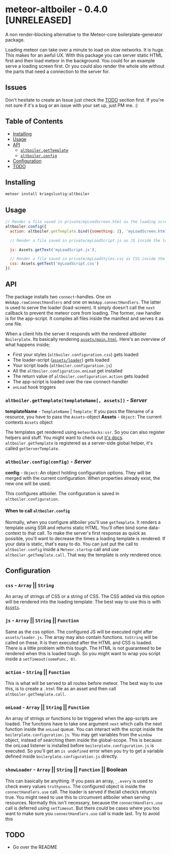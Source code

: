 # meteor-altboiler - 0.4.0 [UNRELEASED]

A non render-blocking alternative to the Meteor-core boilerplate-generator package.

Loading meteor can take over a minute to load on slow networks. It is huge. This makes for an awful UX. With this package you can server static HTML first and then load meteor in the background. You could for an example serve a loading screen first. Or you could also render the whole site without the parts that need a connection to the server for.

## Issues

Don't hesitate to create an Issue just check the [TODO](https://github.com/Kriegslustig/meteor-altboiler#todo) section first. If you're not sure if it's a bug or an issue with your set up, just PM me. :)

## Table of Contents

- [Installing](https://github.com/Kriegslustig/meteor-altboiler#installing)
- [Usage](https://github.com/Kriegslustig/meteor-altboiler#usage)
- [API](https://github.com/Kriegslustig/meteor-altboiler#api)
  - [`altboiler.getTemplate`](https://github.com/Kriegslustig/meteor-altboiler#altboilergettemplatetemplatename-assets)
  - [`altboiler.config`](https://github.com/Kriegslustig/meteor-altboiler#altboilerconfigconfig)
- [Configuration](https://github.com/Kriegslustig/meteor-altboiler#configuration)
- [TODO](https://github.com/Kriegslustig/meteor-altboiler#todo)

## Installing

```bash
meteor install kriegslustig:altboiler
```

## Usage

```js
// Render a file saved in private/myLoadScreen.html as the loading screen
altboiler.config({
  action: altboiler.getTemplate.bind({something: 2}, 'myLoadScreen.html', Assets),

  // Render a file saved in private/myLoadScript.js as JS inside the loading screen

  js: Assets.getText('myLoadScript.js'),

  // Render a file saved in private/myLoadStyles.css as CSS inside the loading screen
  css: Assets.getText('myLoadScript.css')
})


```

## API

The package installs two `connect`-handles. One on `WebApp.rawConnectHandlers` and one on `WebApp.connectHandlers`. The latter is used to serve the loader (load-screen). It simply doesn't call the `next` callback to prevent the meteor core from loading. The former, raw handler is for the app-script. It compiles all files inside the manifest and serves it as one file.

When a client hits the server it responds with the rendered altboiler `Boilerplate`. Its basically rendering [`assets/main.html`](https://github.com/Kriegslustig/meteor-altboiler/blob/master/assets/main.html). Here's an overview of what happens inside;

* First your styles (`altboiler.configuration.css`) gets loaded
* The loader-script ([`assets/loader`](https://github.com/Kriegslustig/meteor-altboiler/blob/master/assets/loader.js)) gets loaded
* Your script loads (`altboiler.configuration.js`)
* All the `altboiler.configuration.onLoad` get installed
* The return value of `altboiler.configuration.action` gets loaded
* The app-script is loaded over the raw connect-handler
* `onLoad` hook triggers

### `altboiler.getTemplate(templateName[, assets])` - *Server*

**templateName** - `TemplateName` | `Template`: If you pass the filename of a resource, you have to pass the `Assets`-object
**Assets** - `Object`: The current contexts `Assets` object

The templates get rendered using `meteorhacks:ssr`. So you can also register helpers and stuff. You might want to check out [it's docs](https://github.com/meteorhacks/meteor-ssr). `altboiler.getTemplate` is registered as a server-side global helper, it's called `getServerTemplate`.

### `altboiler.config(config)` - *Server*

**config** - `Object`: An object holding configuration options. They will be merged with the current configuration. When properties already exist, the new one will be used.

This configures altboiler. The configuration is saved in `altboiler.configuration`.

#### When to call `altboiler.config`

Normally, when you configure altboiler you'll use `getTemplate`. It renders a template using SSR and returns static HTML. You'll often bind some data-context to that call. To make the server's first response as quick as possible, you'll want to decrease the times a loading template is rendered. If your data is static, that's easy to do. You can just put the call to `altboiler.config` inside a `Meteor.startup` call and use `altboiler.getTemplate.call`. That way the template is only rendered once.

## Configuration

### `css` - `Array` || `String`
An array of strings of CSS or a string of CSS. The CSS added via this option will be rendered into the loading template. The best way to use this is with [`Assets`](http://docs.meteor.com/#/full/assets).

### `js` - `Array` || `String` || `Function`
Same as the css option. The configured JS will be executed right after `assets/loader.js`. The array may also contain functions. `toString` will be called on these. It is then executed after the HTML and CSS is loaded. There is a little problem with this tough. The HTML is not guaranteed to be rendered when this is loaded tough. So you might want to wrap you script inside a `setTimeout(someFunc, 0)`.

### `action` - `String` || `Function`
This is what will be served to all routes before meteor. The best way to use this, is to create a `.html` file as an asset and then call `altboiler.getTemplate.call`.

### `onLoad` - `Array` || `String` || `Function`
An array of strings or functions to be triggered when the app-scripts are loaded. The functions have to take one argument `next` which calls the next function inside the `onLoad` queue. You can interact with the script inside the `boilerplate.configuration.js`. You may get variables from the `window` object, instead of searching them inside the global-scope. This is because the onLoad listener is installed before `boilerplate.configuration.js` is executed. So you'll get an `is undefined` error when you try to get a variable defined inside `boilerplate.configuration.js` directly.

### `showLoader` - `Array` || `String` || `Function` || Boolean
This can basically be anything. If you pass an array, `_.every` is used to check every values `truthyness`. The configured object is inside the `connectHandlers.use` call. The loader is served if the/all check/s return/s true. You might need to use this to circumvent altboiler when serving resources. Normally this isn't necessary, because the `connectHandlers.use` call is deferred using `setTimeout`. But there could be cases where you too want to make sure you `connectHandlers.use` call is made last. Try to avoid this

## TODO
* Go over the README

